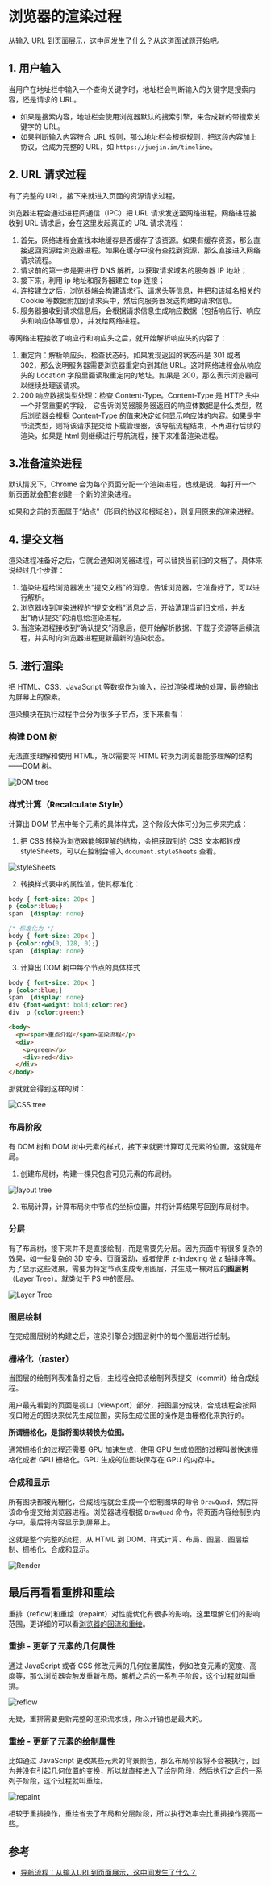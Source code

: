 # 浏览器的渲染过程

从输入 URL 到页面展示，这中间发生了什么？从这道面试题开始吧。

## 1. 用户输入

当用户在地址栏中输入一个查询关键字时，地址栏会判断输入的关键字是搜索内容，还是请求的 URL。

- 如果是搜索内容，地址栏会使用浏览器默认的搜索引擎，来合成新的带搜索关键字的 URL。
- 如果判断输入内容符合 URL 规则，那么地址栏会根据规则，把这段内容加上协议，合成为完整的 URL，如 `https://juejin.im/timeline`。

## 2. URL 请求过程

有了完整的 URL，接下来就进入页面的资源请求过程。

浏览器进程会通过进程间通信（IPC）把 URL 请求发送至网络进程，网络进程接收到 URL 请求后，会在这里发起真正的 URL 请求流程：

1. 首先，网络进程会查找本地缓存是否缓存了该资源。如果有缓存资源，那么直接返回资源给浏览器进程。如果在缓存中没有查找到资源，那么直接进入网络请求流程。
2. 请求前的第一步是要进行 DNS 解析，以获取请求域名的服务器 IP 地址；
3. 接下来，利用 ip 地址和服务器建立 tcp 连接；
4. 连接建立之后，浏览器端会构建请求行、请求头等信息，并把和该域名相关的 Cookie 等数据附加到请求头中，然后向服务器发送构建的请求信息。
5. 服务器接收到请求信息后，会根据请求信息生成响应数据（包括响应行、响应头和响应体等信息），并发给网络进程。

等网络进程接收了响应行和响应头之后，就开始解析响应头的内容了：

1. 重定向：解析响应头，检查状态码，如果发现返回的状态码是 301 或者 302，那么说明服务器需要浏览器重定向到其他 URL。这时网络进程会从响应头的 Location 字段里面读取重定向的地址。如果是 200，那么表示浏览器可以继续处理该请求。
2. 200 响应数据类型处理：检查 Content-Type。Content-Type 是 HTTP 头中一个非常重要的字段， 它告诉浏览器服务器返回的响应体数据是什么类型，然后浏览器会根据 Content-Type 的值来决定如何显示响应体的内容。如果是字节流类型，则将该请求提交给下载管理器，该导航流程结束，不再进行后续的渲染，如果是 html 则继续进行导航流程，接下来准备渲染进程。

## 3.准备渲染进程

默认情况下，Chrome 会为每个页面分配一个渲染进程，也就是说，每打开一个新页面就会配套创建一个新的渲染进程。

如果和之前的页面属于“站点”（形同的协议和根域名），则复用原来的渲染进程。

## 4. 提交文档

渲染进程准备好之后，它就会通知浏览器进程，可以替换当前旧的文档了。具体来说经过几个步骤：

1. 渲染进程给浏览器发出“提交文档”的消息。告诉浏览器，它准备好了，可以进行解析。
2. 浏览器收到渲染进程的“提交文档”消息之后，开始清理当前旧文档，并发出“确认提交”的消息给渲染进程。
3. 当渲染进程接收到“确认提交”消息后，便开始解析数据、下载子资源等后续流程，并实时向浏览器进程更新最新的渲染状态。

## 5. 进行渲染

把 HTML、CSS、JavaScript 等数据作为输入，经过渲染模块的处理，最终输出为屏幕上的像素。

渲染模块在执行过程中会分为很多子节点，接下来看看：

### 构建 DOM 树

无法直接理解和使用 HTML，所以需要将 HTML 转换为浏览器能够理解的结构——DOM 树。

![DOM tree](../../public/assets/javascript-browser-render-eg1.png)

### 样式计算（Recalculate Style）

计算出 DOM 节点中每个元素的具体样式，这个阶段大体可分为三步来完成：

1. 把 CSS 转换为浏览器能够理解的结构，会把获取到的 CSS 文本都转成 styleSheets，可以在控制台输入 `document.styleSheets` 查看。

![styleSheets](../../public/assets/javascript-browser-render-eg2.png)

2. 转换样式表中的属性值，使其标准化：

```css
body { font-size: 20px }
p {color:blue;}
span  {display: none}

/* 标准化为 */
body { font-size: 20px }
p {color:rgb(0, 128, 0);}
span  {display: none}
```

3. 计算出 DOM 树中每个节点的具体样式

```css
body { font-size: 20px }
p {color:blue;}
span  {display: none}
div {font-weight: bold;color:red}
div  p {color:green;}
```

```html
<body>
  <p><span>重点介绍</span>渲染流程</p>
  <div>
    <p>green</p>
    <div>red</div>
  </div>
</body>
```

那就就会得到这样的树：

![CSS tree](../../public/assets/javascript-browser-render-eg3.png)

### 布局阶段

有 DOM 树和 DOM 树中元素的样式，接下来就要计算可见元素的位置，这就是布局。

1. 创建布局树，构建一棵只包含可见元素的布局树。

![layout tree](../../public/assets/javascript-browser-render-eg4.png)

2. 布局计算，计算布局树中节点的坐标位置，并将计算结果写回到布局树中。

### 分层

有了布局树，接下来并不是直接绘制，而是需要先分层。因为页面中有很多复杂的效果，如一些复杂的 3D 变换、页面滚动，或者使用 z-indexing 做 z 轴排序等。为了显示这些效果，需要为特定节点生成专用图层，并生成一棵对应的**图层树**（Layer Tree）。就类似于 PS 中的图层。

![Layer Tree](../../public/assets/javascript-browser-render-eg5.png)

### 图层绘制

在完成图层树的构建之后，渲染引擎会对图层树中的每个图层进行绘制。

### 栅格化（raster）

当图层的绘制列表准备好之后，主线程会把该绘制列表提交（commit）给合成线程。

用户最先看到的页面是视口（viewport）部分，把图层分成块，合成线程会按照视口附近的图块来优先生成位图，实际生成位图的操作是由栅格化来执行的。

**所谓栅格化，是指将图块转换为位图。**

通常栅格化的过程还需要 GPU 加速生成，使用 GPU 生成位图的过程叫做快速栅格化或者 GPU 栅格化。GPU 生成的位图块保存在 GPU 的内存中。

### 合成和显示

所有图块都被光栅化，合成线程就会生成一个绘制图块的命令 `DrawQuad`，然后将该命令提交给浏览器进程。浏览器进程根据 `DrawQuad` 命令，将页面内容绘制到内存中，最后将内容显示到屏幕上。

这就是整个完整的流程，从 HTML 到 DOM、样式计算、布局、图层、图层绘制、栅格化、合成和显示。

![Render](../../public/assets/javascript-browser-render-eg6.png)

## 最后再看看重排和重绘

重排（reflow)和重绘（repaint）对性能优化有很多的影响，这里理解它们的影响范围，更详细的可以看[浏览器的回流和重绘](https://github.com/niexia/niexia.github.io/issues/40)。

### 重排 - 更新了元素的几何属性

通过 JavaScript 或者 CSS 修改元素的几何位置属性，例如改变元素的宽度、高度等，那么浏览器会触发重新布局，解析之后的一系列子阶段，这个过程就叫重排。

![reflow](../../public/assets/javascript-browser-render-eg7.png)

无疑，重排需要更新完整的渲染流水线，所以开销也是最大的。

### 重绘 - 更新了元素的绘制属性

比如通过 JavaScript 更改某些元素的背景颜色，那么布局阶段将不会被执行，因为并没有引起几何位置的变换，所以就直接进入了绘制阶段，然后执行之后的一系列子阶段，这个过程就叫重绘。

![repaint](../../public/assets/javascript-browser-render-eg8.png)

相较于重排操作，重绘省去了布局和分层阶段，所以执行效率会比重排操作要高一些。

## 参考

- [导航流程：从输入URL到页面展示，这中间发生了什么？](https://time.geekbang.org/column/article/117637)